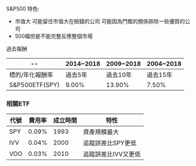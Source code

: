 S&P500
特色:

* 市值大
可能留住市值大在賠錢的公司
可能因為門檻的關係排除一些優質的公司
* 500檔但是不能完整反應整個市場

過去報酬

-- |2014~2018 | 2009~2018 | 2004~2018
----|----| ----| ----
標的/年化報酬率|過去5年 |過去10年 | 過去15年
S&P500ETF(SPY) | 9.00% | 13.90% | 7.50%

### 相關ETF
代號	|費用率|成立時間|特性
----|----| ----| ----
SPY |0.09%	|1993|資產規模最大
IVV|0.04%|2000|追蹤誤差比SPY更低
VOO|	0.03%	|2010	|追蹤誤差比IVV又更低